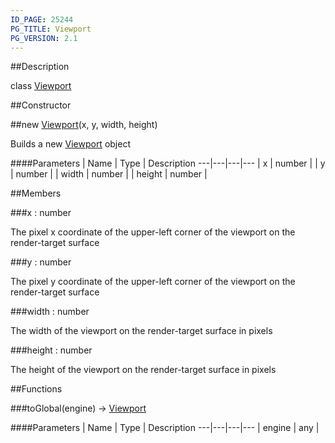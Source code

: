 ```yaml
---
ID_PAGE: 25244
PG_TITLE: Viewport
PG_VERSION: 2.1
---
```

##Description

class [Viewport](/classes/2.2-alpha/Viewport)



##Constructor

##new [Viewport](/classes/2.2-alpha/Viewport)(x, y, width, height)

Builds a new [Viewport](/classes/2.2-alpha/Viewport) object

####Parameters
 | Name | Type | Description
---|---|---|---
 | x | number | 
 | y | number | 
 | width | number | 
 | height | number | 

##Members

###x : number

The pixel x coordinate of the upper-left corner of the viewport on the render-target surface

###y : number

The pixel y coordinate of the upper-left corner of the viewport on the render-target surface

###width : number

The width of the viewport on the render-target surface in pixels

###height : number

The height of the  viewport on the render-target surface in pixels

##Functions

###toGlobal(engine) &rarr; [Viewport](/classes/2.2-alpha/Viewport)



####Parameters
 | Name | Type | Description
---|---|---|---
 | engine | any | 

